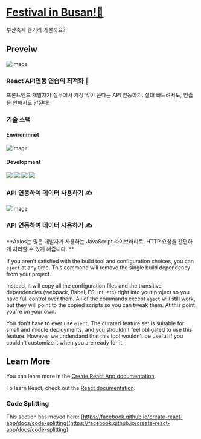 # [Festival in Busan!🎉](https://festival-pink.vercel.app/)

부산축제 즐기러 가볼까요?

## Preveiw

![image](https://github.com/suyeonpar/Festival/assets/142365626/8eed8d5c-7343-434c-b905-bc4c5f37844a)




### React API연동 연습의 최적화 🙌
 
프론트엔드 개발자가 실무에서 가장 많이 쓴다는 API 연동하기.
절대 빠트려서도, 연습을 안해서도 안된다!


### 기술 스택


#### Environmnet

![image](https://github.com/suyeonpar/clone-belif/assets/142365626/40429fb4-d844-4ea9-b9cd-f2f9f89fbd79)



#### Development

<img src="https://img.shields.io/badge/react-61DAFB?style=for-the-badge&logo=react&logoColor=black"> <img src="https://img.shields.io/badge/html5-E34F26?style=for-the-badge&logo=html5&logoColor=white"> <img src="https://img.shields.io/badge/css-1572B6?style=for-the-badge&logo=css3&logoColor=white"> <img src="https://img.shields.io/badge/javascript-F7DF1E?style=for-the-badge&logo=javascript&logoColor=black">



### API 연동하여 데이터 사용하기 ✍


![image](https://github.com/suyeonpar/Festival/assets/142365626/2c3181d6-a61f-4ee7-b5af-a476e460a9bb)


### API 연동하여 데이터 사용하기 ✍

**Axios는 많은 개발자가 사용하는 JavaScript 라이브러리로, HTTP 요청을 간편하게 처리할 수 있게 해줍니다. **

If you aren't satisfied with the build tool and configuration choices, you can `eject` at any time. This command will remove the single build dependency from your project.

Instead, it will copy all the configuration files and the transitive dependencies (webpack, Babel, ESLint, etc) right into your project so you have full control over them. All of the commands except `eject` will still work, but they will point to the copied scripts so you can tweak them. At this point you're on your own.

You don't have to ever use `eject`. The curated feature set is suitable for small and middle deployments, and you shouldn't feel obligated to use this feature. However we understand that this tool wouldn't be useful if you couldn't customize it when you are ready for it.



## Learn More

You can learn more in the [Create React App documentation](https://facebook.github.io/create-react-app/docs/getting-started).

To learn React, check out the [React documentation](https://reactjs.org/).




### Code Splitting

This section has moved here: [https://facebook.github.io/create-react-app/docs/code-splitting](https://facebook.github.io/create-react-app/docs/code-splitting)


